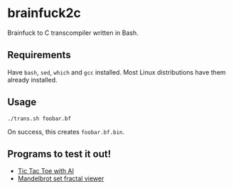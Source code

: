 # brainfuck2c

Brainfuck to C transcompiler written in Bash.

## Requirements

Have `bash`, `sed`, `which` and `gcc` installed. Most Linux distributions have them already installed.

## Usage

`./trans.sh foobar.bf`

On success, this creates `foobar.bf.bin`.

## Programs to test it out!

* [Tic Tac Toe with AI](https://github.com/mitxela/bf-tic-tac-toe/blob/master/tictactoe.bf)
* [Mandelbrot set fractal viewer](https://github.com/frerich/brainfuck/blob/master/samples/mandelbrot.bf)
